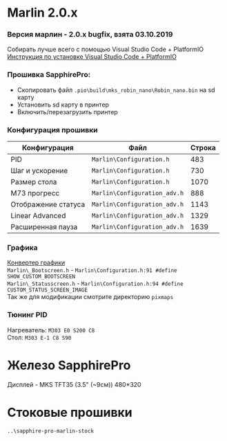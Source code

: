 # Marlin 2.0.x 

### Версия марлин - 2.0.x bugfix, взята 03.10.2019

Собирать лучше всего с помощью Visual Studio Code + PlatformIO<br/>
[Инструкция по установке Visual Studio Code + PlatformIO](https://docs.platformio.org/en/latest/ide/vscode.html)<br/>

### Прошивка SapphirePro:
* Скопировать файл `.pio\build\mks_robin_nano\Robin_nano.bin` на sd карту
* Установить sd карту в принтер
* Включить/перезагрузить принтер

### Конфигурация прошивки
  Конфигурация|Файл|Строка
  ------------|----|------
  PID|`Marlin\Configuration.h`|483
  Шаг и ускорение|`Marlin\Configuration.h`|730
  Размер стола|`Marlin\Configuration.h`|1070
  M73 прогресс|`Marlin\Configuration_adv.h`|888
  Отображение статуса|`Marlin\Configuration_adv.h`|1143
  Linear Advanced|`Marlin\Configuration_adv.h`|1329
  Расширенная пауза|`Marlin\Configuration_adv.h`|1639

### Графика
[Конвертер графики](http://marlinfw.org/tools/u8glib/converter.html)<br/>
`Marlin\_Bootscreen.h` - `Marlin\Configuration.h:91 #define SHOW_CUSTOM_BOOTSCREEN`<br/>
`Marlin\_Statusscreen.h` - `Marlin\Configuration.h:94 #define CUSTOM_STATUS_SCREEN_IMAGE`<br/>
Так же для модификации смотрите директорию `pixmaps`<br/>

### Тюнинг PID
Нагреватель: `M303 E0 S200 C8`<br/>
Стол: `M303 E-1 C8 S90`<br/>

# Железо SapphirePro

Дисплей - MKS TFT35 (3.5" (~9см)) 480*320<br/>

# Стоковые прошивки
`..\sapphire-pro-marlin-stock`
